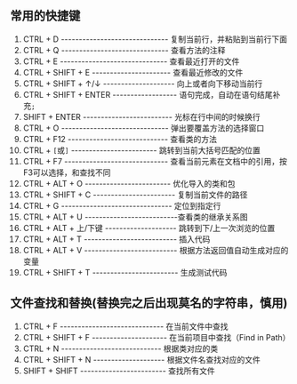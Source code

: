 ## 常用的快捷键

1. CTRL + D ------------------------------ 复制当前行，并粘贴到当前行下面
2. CTRL + Q ------------------------------ 查看方法的注释
3. CTRL + E ------------------------------ 查看最近打开的文件
4. CTRL + SHIFT + E ---------------------- 查看最近修改的文件
5. CTRL + SHIFT + ↑/↓ -------------------- 向上或者向下移动当前行
6. CTRL + SHIFT + ENTER ------------------ 语句完成，自动在语句结尾补充`;`
7. SHIFT + ENTER ------------------------- 光标在行中间的时候换行
8. CTRL + O ------------------------------ 弹出要覆盖方法的选择窗口
9. CTRL + F12 ---------------------------- 查看类的方法
10. CTRL +  `[`或`]` ------------------------ 跳转到当前大括号匹配的位置
11. CTRL + F7 ----------------------------- 查看当前元素在文档中的引用，按F3可以选择，和查找不同
12. CTRL + ALT + O ------------------------  优化导入的类和包
13. CTRL + SHIFT + C ----------------------- 复制当前文件的路径
14. CTRL + G ------------------------------- 定位到指定行
15. CTRL + ALT + U --------------------------查看类的继承关系图
16. CTRL + ALT + 上/下键 -------------------- 跳转到下/上一次浏览的位置
17. CTRL + ALT + T -------------------------- 插入代码
18. CTRL + ALT + V -------------------------- 根据方法返回值自动生成对应的变量
19. CTRL + SHIFT + T ------------------------ 生成测试代码 

## 文件查找和替换(替换完之后出现莫名的字符串，慎用)

1. CTRL + F ----------------------------- 在当前文件中查找
2. CTRL + SHIFT + F --------------------- 在当前项目中查找（Find in Path）
3. CTRL + N ---------------------------- 根据类对应的类
4. CTRL + SHIFT + N -------------------- 根据文件名查找对应的文件
5. SHIFT + SHIFT ------------------------ 查找所有文件